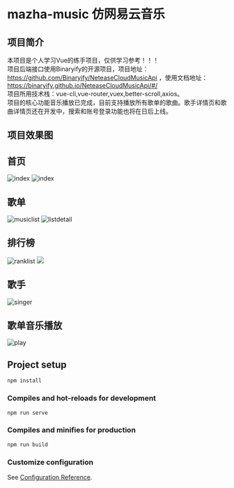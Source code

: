 # mazha-music 仿网易云音乐

## 项目简介
本项目是个人学习Vue的练手项目，仅供学习参考！！！<br>
项目后端接口使用Binaryify的开源项目，项目地址：https://github.com/Binaryify/NeteaseCloudMusicApi ，使用文档地址：https://binaryify.github.io/NeteaseCloudMusicApi/#/  <br>
项目所用技术栈：vue-cli,vue-router,vuex,better-scroll,axios。<br>
项目的核心功能音乐播放已完成，目前支持播放所有歌单的歌曲。歌手详情页和歌曲详情页还在开发中，搜索和账号登录功能也将在日后上线。



## 项目效果图

## 首页
![index](https://github.com/Armknda/2.0-music/blob/music2.0/itemshow/index1.png) ![index](https://github.com/Armknda/2.0-music/blob/music2.0/itemshow/index2.png)

## 歌单
![musiclist](https://github.com/Armknda/2.0-music/blob/music2.0/itemshow/musiclist.png) ![listdetail](https://github.com/Armknda/2.0-music/blob/music2.0/itemshow/listdetail.png)

## 排行榜
![ranklist](https://github.com/Armknda/2.0-music/blob/music2.0/itemshow/ranklist1.png) ![](https://github.com/Armknda/2.0-music/blob/music2.0/itemshow/ranklist2.png)

## 歌手
![singer](https://github.com/Armknda/2.0-music/blob/music2.0/itemshow/singer.png)

## 歌单音乐播放
![play](https://github.com/Armknda/2.0-music/blob/music2.0/itemshow/play.png)
## Project setup
```
npm install
```

### Compiles and hot-reloads for development
```
npm run serve
```

### Compiles and minifies for production
```
npm run build
```

### Customize configuration
See [Configuration Reference](https://cli.vuejs.org/config/).
